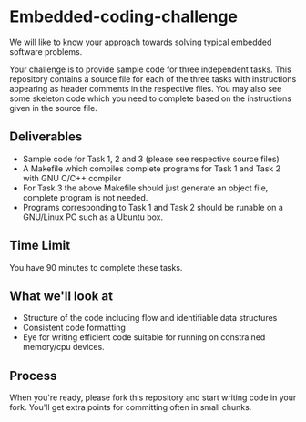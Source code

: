 # Embedded-coding-challenge

We will like to know your approach towards solving typical embedded software problems.

Your challenge is to provide sample code for three independent tasks. This repository
contains a source file for each of the three tasks with instructions appearing as header
comments in the respective files. You may also see some skeleton code which you need to
complete based on the instructions given in the source file.

## Deliverables

- Sample code for Task 1, 2 and 3 (please see respective source files)
- A Makefile which compiles complete programs for Task 1 and Task 2 with GNU C/C++ compiler
- For Task 3 the above Makefile should just generate an object file, complete program is not needed.
- Programs corresponding to Task 1 and Task 2 should be runable on a GNU/Linux PC such as a Ubuntu box.

## Time Limit

You have 90 minutes to complete these tasks.

## What we'll look at

- Structure of the code including flow and identifiable data structures
- Consistent code formatting
- Eye for writing efficient code suitable for running on constrained memory/cpu devices.

## Process

When you're ready, please fork this repository and start writing code in your fork. You'll get extra points for committing often in small chunks.

